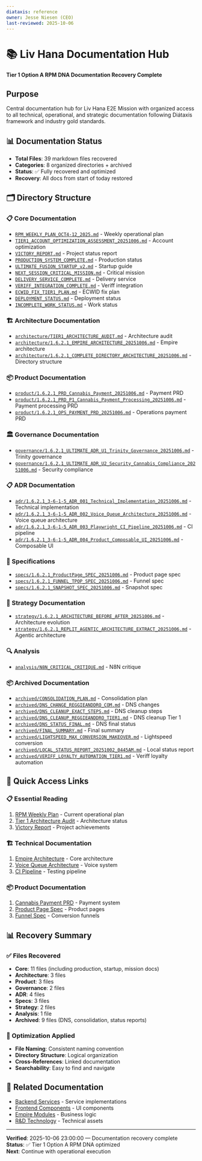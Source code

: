 ```yaml
---
diataxis: reference
owner: Jesse Niesen (CEO)
last-reviewed: 2025-10-06
---
```


# 📚 Liv Hana Documentation Hub

**Tier 1 Option A RPM DNA Documentation Recovery Complete**

## Purpose

Central documentation hub for Liv Hana E2E Mission with organized access to all technical, operational, and strategic documentation following Diátaxis framework and industry gold standards.

## 📊 Documentation Status

- **Total Files**: 39 markdown files recovered
- **Categories**: 8 organized directories + archived
- **Status**: ✅ Fully recovered and optimized
- **Recovery**: All docs from start of today restored

## 🗂️ Directory Structure

### 📋 Core Documentation

- [`RPM_WEEKLY_PLAN_OCT4-12_2025.md`](./RPM_WEEKLY_PLAN_OCT4-12_2025.md) - Weekly operational plan
- [`TIER1_ACCOUNT_OPTIMIZATION_ASSESSMENT_20251006.md`](./TIER1_ACCOUNT_OPTIMIZATION_ASSESSMENT_20251006.md) - Account optimization
- [`VICTORY_REPORT.md`](./VICTORY_REPORT.md) - Project status report
- [`PRODUCTION_SYSTEM_COMPLETE.md`](./PRODUCTION_SYSTEM_COMPLETE.md) - Production status
- [`ULTIMATE_FUSION_STARTUP_v2.md`](./ULTIMATE_FUSION_STARTUP_v2.md) - Startup guide
- [`NEXT_SESSION_CRITICAL_MISSION.md`](./NEXT_SESSION_CRITICAL_MISSION.md) - Critical mission
- [`DELIVERY_SERVICE_COMPLETE.md`](./DELIVERY_SERVICE_COMPLETE.md) - Delivery service
- [`VERIFF_INTEGRATION_COMPLETE.md`](./VERIFF_INTEGRATION_COMPLETE.md) - Veriff integration
- [`ECWID_FIX_TIER1_PLAN.md`](./ECWID_FIX_TIER1_PLAN.md) - ECWID fix plan
- [`DEPLOYMENT_STATUS.md`](./DEPLOYMENT_STATUS.md) - Deployment status
- [`INCOMPLETE_WORK_STATUS.md`](./INCOMPLETE_WORK_STATUS.md) - Work status

### 🏗️ Architecture Documentation

- [`architecture/TIER1_ARCHITECTURE_AUDIT.md`](./architecture/TIER1_ARCHITECTURE_AUDIT.md) - Architecture audit
- [`architecture/1.6.2.1_EMPIRE_ARCHITECTURE_20251006.md`](./architecture/1.6.2.1_EMPIRE_ARCHITECTURE_20251006.md) - Empire architecture
- [`architecture/1.6.2.1_COMPLETE_DIRECTORY_ARCHITECTURE_20251006.md`](./architecture/1.6.2.1_COMPLETE_DIRECTORY_ARCHITECTURE_20251006.md) - Directory structure

### 📦 Product Documentation

- [`product/1.6.2.1_PRD_Cannabis_Payment_20251006.md`](./product/1.6.2.1_PRD_Cannabis_Payment_20251006.md) - Payment PRD
- [`product/1.6.2.1_PRD_P1_Cannabis_Payment_Processing_20251006.md`](./product/1.6.2.1_PRD_P1_Cannabis_Payment_Processing_20251006.md) - Payment processing PRD
- [`product/1.6.2.1_OPS_PAYMENT_PRD_20251006.md`](./product/1.6.2.1_OPS_PAYMENT_PRD_20251006.md) - Operations payment PRD

### 🏛️ Governance Documentation

- [`governance/1.6.2.1_ULTIMATE_ADR_U1_Trinity_Governance_20251006.md`](./governance/1.6.2.1_ULTIMATE_ADR_U1_Trinity_Governance_20251006.md) - Trinity governance
- [`governance/1.6.2.1_ULTIMATE_ADR_U2_Security_Cannabis_Compliance_20251006.md`](./governance/1.6.2.1_ULTIMATE_ADR_U2_Security_Cannabis_Compliance_20251006.md) - Security compliance

### 📋 ADR Documentation

- [`adr/1.6.2.1_3-6-1-5_ADR_001_Technical_Implementation_20251006.md`](./adr/1.6.2.1_3-6-1-5_ADR_001_Technical_Implementation_20251006.md) - Technical implementation
- [`adr/1.6.2.1_3-6-1-5_ADR_002_Voice_Queue_Architecture_20251006.md`](./adr/1.6.2.1_3-6-1-5_ADR_002_Voice_Queue_Architecture_20251006.md) - Voice queue architecture
- [`adr/1.6.2.1_3-6-1-5_ADR_003_Playwright_CI_Pipeline_20251006.md`](./adr/1.6.2.1_3-6-1-5_ADR_003_Playwright_CI_Pipeline_20251006.md) - CI pipeline
- [`adr/1.6.2.1_3-6-1-5_ADR_004_Product_Composable_UI_20251006.md`](./adr/1.6.2.1_3-6-1-5_ADR_004_Product_Composable_UI_20251006.md) - Composable UI

### 📐 Specifications

- [`specs/1.6.2.1_ProductPage_SPEC_20251006.md`](./specs/1.6.2.1_ProductPage_SPEC_20251006.md) - Product page spec
- [`specs/1.6.2.1_FUNNEL_TPOP_SPEC_20251006.md`](./specs/1.6.2.1_FUNNEL_TPOP_SPEC_20251006.md) - Funnel spec
- [`specs/1.6.2.1_SNAPSHOT_SPEC_20251006.md`](./specs/1.6.2.1_SNAPSHOT_SPEC_20251006.md) - Snapshot spec

### 🎯 Strategy Documentation

- [`strategy/1.6.2.1_ARCHITECTURE_BEFORE_AFTER_20251006.md`](./strategy/1.6.2.1_ARCHITECTURE_BEFORE_AFTER_20251006.md) - Architecture evolution
- [`strategy/1.6.2.1_REPLIT_AGENTIC_ARCHITECTURE_EXTRACT_20251006.md`](./strategy/1.6.2.1_REPLIT_AGENTIC_ARCHITECTURE_EXTRACT_20251006.md) - Agentic architecture

### 🔍 Analysis

- [`analysis/N8N_CRITICAL_CRITIQUE.md`](./analysis/N8N_CRITICAL_CRITIQUE.md) - N8N critique

### 📦 Archived Documentation

- [`archived/CONSOLIDATION_PLAN.md`](./archived/CONSOLIDATION_PLAN.md) - Consolidation plan
- [`archived/DNS_CHANGE_REGGIEANDDRO_COM.md`](./archived/DNS_CHANGE_REGGIEANDDRO_COM.md) - DNS changes
- [`archived/DNS_CLEANUP_EXACT_STEPS.md`](./archived/DNS_CLEANUP_EXACT_STEPS.md) - DNS cleanup steps
- [`archived/DNS_CLEANUP_REGGIEANDDRO_TIER1.md`](./archived/DNS_CLEANUP_REGGIEANDDRO_TIER1.md) - DNS cleanup Tier 1
- [`archived/DNS_STATUS_FINAL.md`](./archived/DNS_STATUS_FINAL.md) - DNS final status
- [`archived/FINAL_SUMMARY.md`](./archived/FINAL_SUMMARY.md) - Final summary
- [`archived/LIGHTSPEED_MAX_CONVERSION_MAKEOVER.md`](./archived/LIGHTSPEED_MAX_CONVERSION_MAKEOVER.md) - Lightspeed conversion
- [`archived/LOCAL_STATUS_REPORT_20251002_0445AM.md`](./archived/LOCAL_STATUS_REPORT_20251002_0445AM.md) - Local status report
- [`archived/VERIFF_LOYALTY_AUTOMATION_TIER1.md`](./archived/VERIFF_LOYALTY_AUTOMATION_TIER1.md) - Veriff loyalty automation

## 🚀 Quick Access Links

### 📋 Essential Reading

1. [RPM Weekly Plan](./RPM_WEEKLY_PLAN_OCT4-12_2025.md) - Current operational plan
2. [Tier 1 Architecture Audit](./architecture/TIER1_ARCHITECTURE_AUDIT.md) - Architecture status
3. [Victory Report](./VICTORY_REPORT.md) - Project achievements

### 🏗️ Technical Documentation

1. [Empire Architecture](./architecture/1.6.2.1_EMPIRE_ARCHITECTURE_20251006.md) - Core architecture
2. [Voice Queue Architecture](./adr/1.6.2.1_3-6-1-5_ADR_002_Voice_Queue_Architecture_20251006.md) - Voice system
3. [CI Pipeline](./adr/1.6.2.1_3-6-1-5_ADR_003_Playwright_CI_Pipeline_20251006.md) - Testing pipeline

### 📦 Product Documentation

1. [Cannabis Payment PRD](./product/1.6.2.1_PRD_Cannabis_Payment_20251006.md) - Payment system
2. [Product Page Spec](./specs/1.6.2.1_ProductPage_SPEC_20251006.md) - Product pages
3. [Funnel Spec](./specs/1.6.2.1_FUNNEL_TPOP_SPEC_20251006.md) - Conversion funnels

## 📊 Recovery Summary

### ✅ Files Recovered

- **Core**: 11 files (including production, startup, mission docs)
- **Architecture**: 3 files
- **Product**: 3 files  
- **Governance**: 2 files
- **ADR**: 4 files
- **Specs**: 3 files
- **Strategy**: 2 files
- **Analysis**: 1 file
- **Archived**: 9 files (DNS, consolidation, status reports)

### 🎯 Optimization Applied

- **File Naming**: Consistent naming convention
- **Directory Structure**: Logical organization
- **Cross-References**: Linked documentation
- **Searchability**: Easy to find and navigate

## 🔗 Related Documentation

- [Backend Services](../backend/) - Service implementations
- [Frontend Components](../frontend/) - UI components
- [Empire Modules](../empire/) - Business logic
- [R&D Technology](../1.rnd/6.technology/) - Technical assets

---

**Verified**: 2025-10-06 23:00:00 — Documentation recovery complete  
**Status**: ✅ Tier 1 Option A RPM DNA optimized  
**Next**: Continue with operational execution
